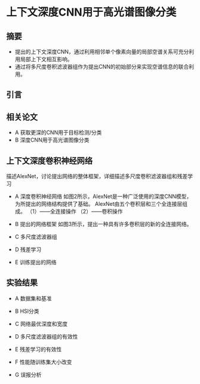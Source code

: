# 上下文深度CNN用于高光谱图像分类 #
## 摘要 ##
- 提出的上下文深度CNN，通过利用相邻单个像素向量的局部空谱关系可充分利用局部上下文相互影响。
- 通过将多尺度卷积滤波器组作为提出CNN的初始部分来实现空谱信息的联合利用。
## 引言 ##

## 相关论文 ##
- A  获取更深的CNN用于目标检测/分类
- B 深度CNN用于高光谱图像分类

## 上下文深度卷积神经网络 ##
描述AlexNet，讨论提出网络的整体框架，详细描述多尺度卷积滤波器组和残差学习
- A 深度卷积神经网络
如图2所示，AlexNet是一种广泛使用的深度CNN模型，为所提出的网络结构提供了基础。 AlexNet由五个卷积层和三个全连接层组成。
（1）——全连接操作
（2）——卷积操作

- B 提出的网络框架
如图3所示，提出一种具有许多卷积层的新的全连接网络。
- C 多尺度滤波器组

- D 残差学习

- E 训练提出的网络

## 实验结果 ##
- A 数据集和基准

- B HSI分类

- C 网络最优深度和宽度

- D 多尺度滤波器组的有效性

- E 残差学习的有效性

- F 性能随训练集大小改变

- G 误报分析


